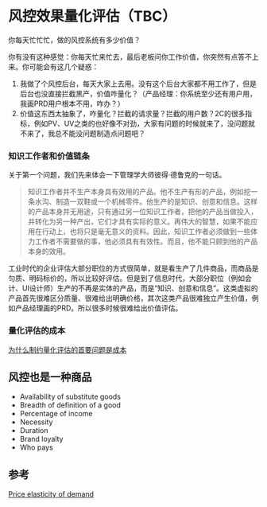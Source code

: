 # 风控效果量化评估（TBC）

你每天忙忙忙，做的风控系统有多少价值？

你有没有这种感觉：你每天忙来忙去，最后老板问你工作价值，你突然有点答不上来。你可能会有这几个疑惑：
1. 我做了个风控后台，每天大家上去用。没有这个后台大家都不用工作了，但是后台也没直接拦截黑产，价值咋量化？（产品经理：你系统至少还有用户用，我画PRD用户根本不用，咋办？）
2. 价值这东西太抽象了，咋量化？拦截的请求量？拦截的用户数？2C的很多指标，例如PV、UV之类的也好像不对劲，大家有问题的时候就来了，没问题就不来了，我总不能没问题制造点问题吧？

### 知识工作者和价值链条

关于第一个问题，我们先来体会一下管理学大师彼得·德鲁克的一句话。

>知识工作者并不生产本身具有效用的产品。他不生产有形的产品，例如挖一条水沟、制造一双鞋或一个机械零件。他生产的是知识、创意和信息。这样的产品本身并无用途，只有通过另一位知识工作者，把他的产品当做投入，并转化为另一种产出，它们才具有实际的意义。再伟大的智慧，如果不能应用在行动上，也将只是毫无意义的资料。因此，知识工作者必须做到一些体力工作者不需要做的事，他必须具有有效性。而且，他不能只顾到他的产品本身的效用。

工业时代的企业评估大部分职位的方式很简单，就是看生产了几件商品，而商品是匀质、明码标价的，所以比较好评估。但是到了信息时代，大部分职位（例如会计、UI设计师）生产的不再是实体的产品，而是“知识、创意和信息”。这类虚拟的产品首先很难区分质量、很难给出明确价格，其次这类产品很难独立产生价值，例如产品经理画的PRD。所以很多时候很难给出价值评估。

### 量化评估的成本
[为什么制约量化评估的首要问题是成本](为什么制约量化评估的首要问题是成本.md)

## 风控也是一种商品

* Availability of substitute goods
* Breadth of definition of a good
* Percentage of income
* Necessity
* Duration
* Brand loyalty
* Who pays

## 参考
[Price elasticity of demand](https://en.wikipedia.org/wiki/Price_elasticity_of_demand)
